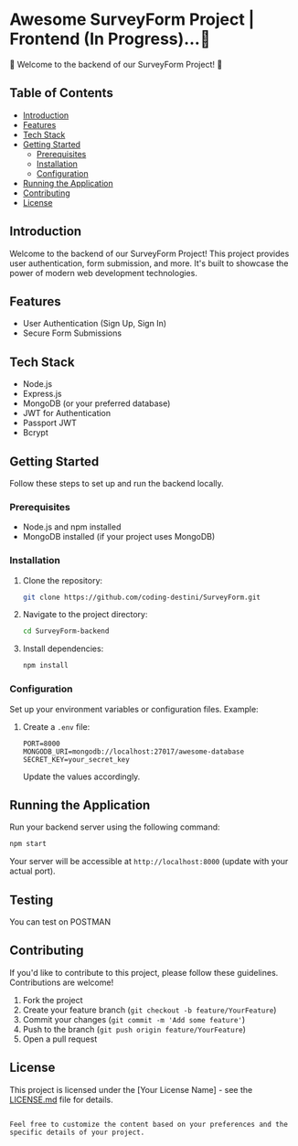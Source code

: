 # Awesome SurveyForm Project | Frontend (In Progress)...🙌

🚀 Welcome to the backend of our SurveyForm Project! 🚀

## Table of Contents

- [Introduction](#introduction)
- [Features](#features)
- [Tech Stack](#tech-stack)
- [Getting Started](#getting-started)
  - [Prerequisites](#prerequisites)
  - [Installation](#installation)
  - [Configuration](#configuration)
- [Running the Application](#running-the-application)
- [Contributing](#contributing)
- [License](#license)

## Introduction

Welcome to the backend of our SurveyForm Project! This project provides user authentication, form submission, and more. It's built to showcase the power of modern web development technologies.

## Features

- User Authentication (Sign Up, Sign In)
- Secure Form Submissions

## Tech Stack

- Node.js
- Express.js
- MongoDB (or your preferred database)
- JWT for Authentication
- Passport JWT
- Bcrypt

## Getting Started

Follow these steps to set up and run the backend locally.

### Prerequisites

- Node.js and npm installed
- MongoDB installed (if your project uses MongoDB)

### Installation

1. Clone the repository:

   ```bash
   git clone https://github.com/coding-destini/SurveyForm.git
   ```

2. Navigate to the project directory:

   ```bash
   cd SurveyForm-backend
   ```

3. Install dependencies:

   ```bash
   npm install
   ```

### Configuration

Set up your environment variables or configuration files. Example:

1. Create a `.env` file:

   ```env
   PORT=8000
   MONGODB_URI=mongodb://localhost:27017/awesome-database
   SECRET_KEY=your_secret_key
   ```

   Update the values accordingly.

## Running the Application

Run your backend server using the following command:

```bash
npm start
```

Your server will be accessible at `http://localhost:8000` (update with your actual port).

## Testing

You can test on POSTMAN 

## Contributing

If you'd like to contribute to this project, please follow these guidelines. Contributions are welcome!

1. Fork the project
2. Create your feature branch (`git checkout -b feature/YourFeature`)
3. Commit your changes (`git commit -m 'Add some feature'`)
4. Push to the branch (`git push origin feature/YourFeature`)
5. Open a pull request

## License

This project is licensed under the [Your License Name] - see the [LICENSE.md](LICENSE.md) file for details.
```

Feel free to customize the content based on your preferences and the specific details of your project.
